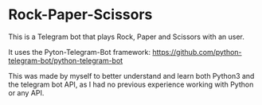 # Rock-Paper-Scissors

This is a Telegram bot that plays Rock, Paper and Scissors with an user. 

It uses the Pyton-Telegram-Bot framework: https://github.com/python-telegram-bot/python-telegram-bot

This was made by myself to better understand and learn both Python3 and the telegram bot API, as I had no previous experience working with Python or any API.
